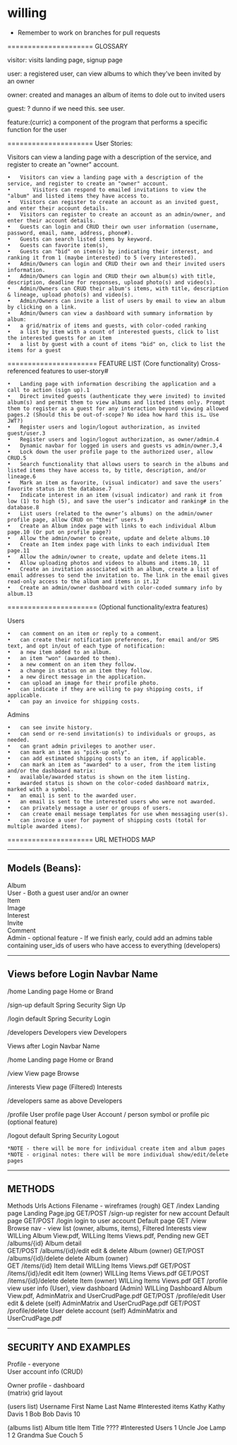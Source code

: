 # willing

* Remember to work on branches for pull requests

=====================
GLOSSARY

visitor: visits landing page, signup page

user: a registered user, can view albums to which they've been invited by an owner

owner: created and manages an album of items to dole out to invited users

guest: ? dunno if we need this. see user.

feature:(curric) a component of the program that performs a specific function for the user



=====================
User Stories:

Visitors can view a landing page with a description of the service, and register to create an "owner" account.

	•	Visitors can view a landing page with a description of the service, and register to create an "owner" account.
	•       Visitors can respond to emailed invitations to view the "album" and listed items they have access to.
	•	Visitors can register to create an account as an invited guest, and enter their account details.
	•	Visitors can register to create an account as an admin/owner, and enter their account details.
	•	Guests can login and CRUD their own user information (username, password, email, name, address, phone#).
	•	Guests can search listed items by keyword.
	•	Guests can favorite item(s),
	•	Guests can "bid" on item(s) by indicating their interest, and ranking it from 1 (maybe interested) to 5 (very interested).
	•	Admin/Owners can login and CRUD their own and their invited users information.
	•	Admin/Owners can login and CRUD their own album(s) with title, description, deadline for responses, upload photo(s) and video(s).
	•	Admin/Owners can CRUD their album's items, with title, description & lineage, upload photo(s) and video(s).
	•	Admin/Owners can invite a list of users by email to view an album by clicking on a link.
	•	Admin/Owners can view a dashboard with summary information by album:
	•	a grid/matrix of items and guests, with color-coded ranking
	•	a list by item with a count of interested guests, click to list the interested guests for an item
	•	a list by guest with a count of items "bid" on, click to list the items for a guest


======================
FEATURE LIST (Core functionality) Cross-referenced features to user-story#

	•	Landing page with information describing the application and a call to action (sign up).1 
	•	Direct invited guests (authenticate they were invited) to invited album(s) and permit them to view albums and listed items only. Prompt them to register as a guest for any interaction beyond viewing allowed pages.2 (Should this be out-of-scope? No idea how hard this is… Use JWT?)
	•	Register users and login/logout authorization, as invited guest/user.3
	•	Register users and login/logout authorization, as owner/admin.4
	•	Dynamic navbar for logged in users and guests vs admin/owner.3,4
	•	Lock down the user profile page to the authorized user, allow CRUD.5
	•	Search functionality that allows users to search in the albums and listed items they have access to, by title, description, and/or lineage.6
	•	Mark an item as favorite, (visual indicator) and save the users’ favorite status in the database.7
	•	Indicate interest in an item (visual indicator) and rank it from low (1) to high (5), and save the user’s indicator and ranking# in the database.8
	•	List users (related to the owner’s albums) on the admin/owner profile page, allow CRUD on “their” users.9
	•	Create an Album index page with links to each individual Album page.10 (Or put on profile page?)
	•	Allow the admin/owner to create, update and delete albums.10
	•	Create an Item index page with links to each individual Item page.11
	•	Allow the admin/owner to create, update and delete items.11 
	•	Allow uploading photos and videos to albums and items.10, 11
	•	Create an invitation associated with an album, create a list of email addresses to send the invitation to. The link in the email gives read-only access to the album and items in it.12
	•	Create an admin/owner dashboard with color-coded summary info by album.13
	

======================
(Optional functionality/extra features)

Users
 
	•	can comment on an item or reply to a comment.
	•	can create their notification preferences, for email and/or SMS text, and opt in/out of each type of notification:
	•	a new item added to an album.
	•	an item "won" (awarded to them).
	•	a new comment on an item they follow.
	•	a change in status on an item they follow.
	•	a new direct message in the application.
	•	can upload an image for their profile photo.
	•	can indicate if they are willing to pay shipping costs, if applicable.
	•	can pay an invoice for shipping costs.
Admins

	•	can see invite history.
	•	can send or re-send invitation(s) to individuals or groups, as needed.
	•	can grant admin privileges to another user.
	•	can mark an item as "pick-up only".
	•	can add estimated shipping costs to an item, if applicable.
	•	can mark an item as "awarded" to a user, from the item listing and/or the dashboard matrix:
	•	available/awarded status is shown on the item listing.
	•	awarded status is shown on the color-coded dashboard matrix, marked with a symbol.
	•	an email is sent to the awarded user.
	•	an email is sent to the interested users who were not awarded.
	•	can privately message a user or groups of users.
	•	can create email message templates for use when messaging user(s).
	•	can invoice a user for payment of shipping costs (total for multiple awarded items).


=====================
URL METHODS MAP

-------------
Models (Beans):
-------------
		
Album		
User -	Both a guest user and/or an owner	
Item		
Image		
Interest		
Invite		
Comment		
Admin -	optional feature -	If we finish early, 
                            could add an admins table 
                            containing user_ids of users who 
                            have access to everything (developers)

-------------
Views before Login		Navbar Name
-------------

/home	Landing page	Home or Brand

/sign-up	default Spring Security	Sign Up

/login	default Spring Security	Login

/developers	Developers view	Developers

Views after Login		Navbar Name

/home	Landing page	Home or Brand

/view	View page	Browse

/interests	View page (Filtered)	Interests

/developers	same as above	Developers

/profile	User profile page 	User Account / person symbol or profile pic (optional feature)

/logout	default Spring Security	Logout

    *NOTE - there will be more for individual create item and album pages
    *NOTE - original notes: there will be more individual show/edit/delete pages
    

------------
METHODS
------------
Methods	 Urls	 Actions	 Filename - wireframes (rough)
GET	 /index	 Landing page	Landing Page.jpg
GET/POST	 /sign-up	 register for new account	Default page
GET/POST	 /login	 login to user account	Default page
GET	/view	 Browse nav - view list (owner, albums, items), Filtered Interests view	WILLing Album View.pdf, WILLing Items Views.pdf, Pending new
GET	/albums/{id}	Album detail	
GET/POST	/albums/{id}/edit	edit & delete Album (owner)	
GET/POST	/albums/{id}/delete	delete Album (owner)	
GET	/items/{id}	Item detail	WILLing Items Views.pdf
GET/POST	/items/{id}/edit	edit Item (owner)	WILLing Items Views.pdf
GET/POST	/items/{id}/delete	delete Item (owner)	WILLing Items Views.pdf
GET	/profile	view user info (User), view dashboard (Admin)	WILLing Dashboard Album View.pdf, AdminMatrix and UserCrudPage.pdf
GET/POST	/profile/edit	User edit & delete (self)	AdminMatrix and UserCrudPage.pdf
GET/POST	/profile/delete	User delete account (self)	AdminMatrix and UserCrudPage.pdf


-----------
SECURITY AND EXAMPLES
-----------

Profile - everyone				
User account info (CRUD)				
				
Owner profile - dashboard				
(matrix)	grid layout			
				
(users list)	Username	First Name	Last Name	#Interested items
	Kathy	Kathy	Davis	1
	Bob	Bob	Davis	10
				
(albums list)	Album title	Item Title	????	#Interested Users
1	Uncle Joe	Lamp		1
2	Grandma Sue	Couch		5